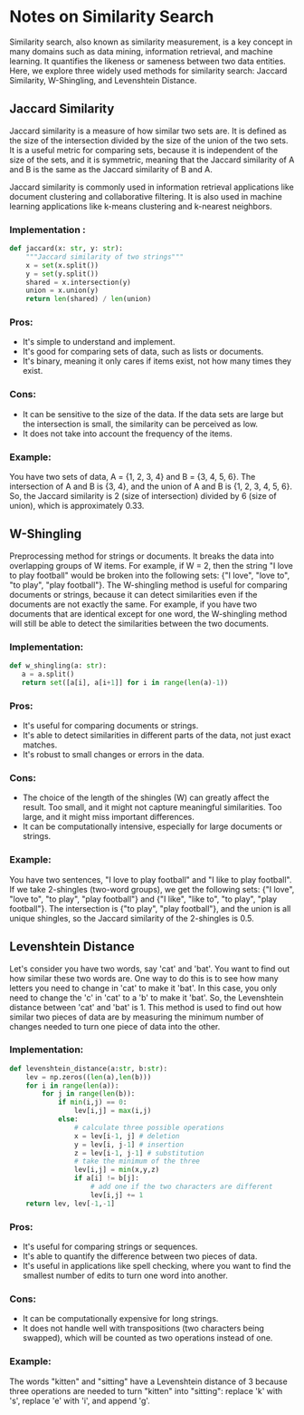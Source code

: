 # Notes on Similarity Search
Similarity search, also known as similarity measurement, is a key concept in many domains such as data mining, information retrieval, and machine learning. It quantifies the likeness or sameness between two data entities. Here, we explore three widely used methods for similarity search: Jaccard Similarity, W-Shingling, and Levenshtein Distance.

## Jaccard Similarity 
Jaccard similarity is a measure of how similar two sets are. It is defined as the size of the intersection divided by the size of the union of the two sets. It is a useful metric for comparing sets, because it is independent of the size of the sets, and it is symmetric, meaning that the Jaccard similarity of A and B is the same as the Jaccard similarity of B and A.

Jaccard similarity is commonly used in information retrieval applications like document clustering and collaborative filtering. It is also used in machine learning applications like k-means clustering and k-nearest neighbors.
### Implementation :
```python
def jaccard(x: str, y: str):
    """Jaccard similarity of two strings"""
    x = set(x.split())
    y = set(y.split())
    shared = x.intersection(y)
    union = x.union(y)
    return len(shared) / len(union)
```
### Pros:
- It's simple to understand and implement.
- It's good for comparing sets of data, such as lists or documents.
- It's binary, meaning it only cares if items exist, not how many times they exist.
### Cons:
- It can be sensitive to the size of the data. If the data sets are large but the intersection is small, the similarity can be perceived as low.
- It does not take into account the frequency of the items.
### Example: 
You have two sets of data, A = {1, 2, 3, 4} and B = {3, 4, 5, 6}. The intersection of A and B is {3, 4}, and the union of A and B is {1, 2, 3, 4, 5, 6}. So, the Jaccard similarity is 2 (size of intersection) divided by 6 (size of union), which is approximately 0.33.

## W-Shingling
Preprocessing method for strings or documents. It breaks the data into overlapping groups of W items. For example, if W = 2, then the string "I love to play football" would be broken into the following sets: {"I love", "love to", "to play", "play football"}. The W-shingling method is useful for comparing documents or strings, because it can detect similarities even if the documents are not exactly the same. For example, if you have two documents that are identical except for one word, the W-shingling method will still be able to detect the similarities between the two documents.

### Implementation:
```python
def w_shingling(a: str):
   a = a.split()
   return set([a[i], a[i+1]] for i in range(len(a)-1))
```

### Pros:
- It's useful for comparing documents or strings.
- It's able to detect similarities in different parts of the data, not just exact matches.
- It's robust to small changes or errors in the data.

### Cons:
- The choice of the length of the shingles (W) can greatly affect the result. Too small, and it might not capture meaningful similarities. Too large, and it might miss important differences.
- It can be computationally intensive, especially for large documents or strings.

### Example: 
You have two sentences, "I love to play football" and "I like to play football". If we take 2-shingles (two-word groups), we get the following sets: {"I love", "love to", "to play", "play football"} and {"I like", "like to", "to play", "play football"}. The intersection is {"to play", "play football"}, and the union is all unique shingles, so the Jaccard similarity of the 2-shingles is 0.5.

## Levenshtein Distance
Let's consider you have two words, say 'cat' and 'bat'. You want to find out how similar these two words are. One way to do this is to see how many letters you need to change in 'cat' to make it 'bat'. In this case, you only need to change the 'c' in 'cat' to a 'b' to make it 'bat'. So, the Levenshtein distance between 'cat' and 'bat' is 1. This method is used to find out how similar two pieces of data are by measuring the minimum number of changes needed to turn one piece of data into the other.
### Implementation:
```python
def levenshtein_distance(a:str, b:str):
    lev = np.zeros((len(a),len(b)))
    for i in range(len(a)):
        for j in range(len(b)):
            if min(i,j) == 0:
                lev[i,j] = max(i,j)
            else:
                # calculate three possible operations
                x = lev[i-1, j] # deletion
                y = lev[i, j-1] # insertion
                z = lev[i-1, j-1] # substitution
                # take the minimum of the three
                lev[i,j] = min(x,y,z) 
                if a[i] != b[j]:
                    # add one if the two characters are different
                    lev[i,j] += 1
    return lev, lev[-1,-1]
```

### Pros:
- It's useful for comparing strings or sequences.
- It's able to quantify the difference between two pieces of data.
- It's useful in applications like spell checking, where you want to find the smallest number of edits to turn one word into another.
### Cons:
- It can be computationally expensive for long strings.
- It does not handle well with transpositions (two characters being swapped), which will be counted as two operations instead of one.
### Example: 
The words "kitten" and "sitting" have a Levenshtein distance of 3 because three operations are needed to turn "kitten" into "sitting": replace 'k' with 's', replace 'e' with 'i', and append 'g'.

